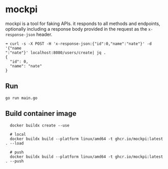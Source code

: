 # mockpi

mockpi is a tool for faking APIs. it responds to all methods and endpoints, optionally including a response body provided in the request as the `x-response-json` header.

```shell
➜ curl -s -X POST -H 'x-response-json:{"id":0,"name":"nate"}' -d '{"name
":"nate"}' localhost:8080/users/create| jq .
{
  "id": 0,
  "name": "nate"
}
```


## Run

`go run main.go`

## Build container image

```shell
  docker buildx create --use

  # local
  docker buildx build --platform linux/amd64 -t ghcr.io/mockpi:latest . --load

  # push
  docker buildx build --platform linux/amd64 -t ghcr.io/mockpi:latest . --push
```